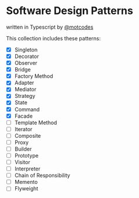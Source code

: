 # Software Design Patterns

written in Typescript by [@motcodes](https://twitter.com/motcodes)

This collection includes these patterns:

- [x] Singleton
- [x] Decorator
- [x] Observer
- [x] Bridge
- [x] Factory Method
- [x] Adapter
- [x] Mediator
- [x] Strategy
- [x] State
- [x] Command
- [x] Facade
- [ ] Template Method
- [ ] Iterator
- [ ] Composite
- [ ] Proxy
- [ ] Builder
- [ ] Prototype
- [ ] Visitor
- [ ] Interpreter
- [ ] Chain of Responsibility
- [ ] Memento
- [ ] Flyweight
